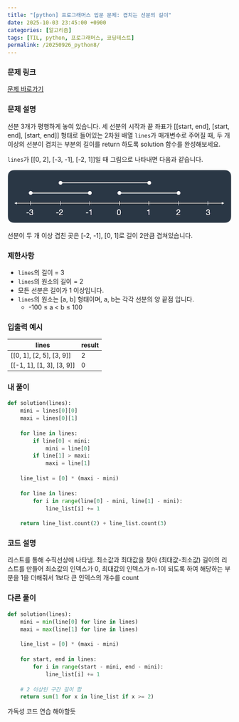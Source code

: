 ```yaml
---
title: "[python] 프로그래머스 입문 문제: 겹치는 선분의 길이"
date: 2025-10-03 23:45:00 +0900   
categories: [알고리즘]                 
tags: [TIL, python, 프로그래머스, 코딩테스트]
permalink: /20250926_python8/      
---
```


### 문제 링크

[문제 바로가기](https://school.programmers.co.kr/learn/courses/30/lessons/120876)

### 문제 설명

선분 3개가 평행하게 놓여 있습니다. 세 선분의 시작과 끝 좌표가 [[start, end], [start, end], [start, end]] 형태로 들어있는 2차원 배열 `lines`가 매개변수로 주어질 때, 두 개 이상의 선분이 겹치는 부분의 길이를 return 하도록 solution 함수를 완성해보세요.

`lines`가 [[0, 2], [-3, -1], [-2, 1]]일 때 그림으로 나타내면 다음과 같습니다.

![alt text](image-1.png)

선분이 두 개 이상 겹친 곳은 [-2, -1], [0, 1]로 길이 2만큼 겹쳐있습니다.



### 제한사항

- `lines`의 길이 = 3
- `lines`의 원소의 길이 = 2
- 모든 선분은 길이가 1 이상입니다.
- `lines`의 원소는 [a, b] 형태이며, a, b는 각각 선분의 양 끝점 입니다.
    - -100 ≤ a < b ≤ 100



### 입출력 예시

| lines |  result |
| --- |  --- |
| [[0, 1], [2, 5], [3, 9]] | 2 | 
| [[-1, 1], [1, 3], [3, 9]]	 | 0 |



### 내 풀이

```python
def solution(lines):
    mini = lines[0][0]
    maxi = lines[0][1]
    
    for line in lines:
        if line[0] < mini:
            mini = line[0]
        if line[1] > maxi:
            maxi = line[1]
            
    line_list = [0] * (maxi - mini)

    for line in lines:
        for i in range(line[0] - mini, line[1] - mini):
            line_list[i] += 1

    return line_list.count(2) + line_list.count(3)
```


### 코드 설명
리스트를 통해 수직선상에 나타냄. 최소값과 최대값을 찾아 (최대값-최소값) 길이의 리스트를 만들어 최소값의 인덱스가 0, 최대값의 인덱스가 n-1이 되도록 하여 해당하는 부분을 1을 더해줘서 1보다 큰 인덱스의 개수를 count



### 다른 풀이
```python
def solution(lines):
    mini = min(line[0] for line in lines)
    maxi = max(line[1] for line in lines)
    
    line_list = [0] * (maxi - mini)
    
    for start, end in lines:
        for i in range(start - mini, end - mini):
            line_list[i] += 1
            
    # 2 이상인 구간 길이 합
    return sum(1 for x in line_list if x >= 2)
```

가독성 코드 연습 해야할듯 